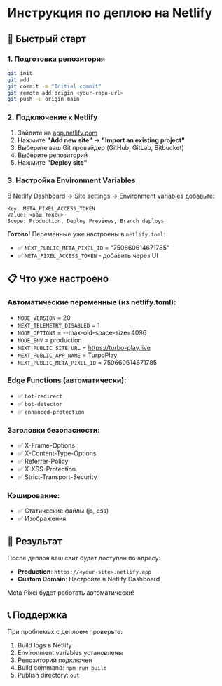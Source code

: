 # Инструкция по деплою на Netlify

## 🚀 Быстрый старт

### 1. Подготовка репозитория

```bash
git init
git add .
git commit -m "Initial commit"
git remote add origin <your-repo-url>
git push -u origin main
```

### 2. Подключение к Netlify

1. Зайдите на [app.netlify.com](https://app.netlify.com)
2. Нажмите **"Add new site"** → **"Import an existing project"**
3. Выберите ваш Git провайдер (GitHub, GitLab, Bitbucket)
4. Выберите репозиторий
5. Нажмите **"Deploy site"**

### 3. Настройка Environment Variables

В Netlify Dashboard → Site settings → Environment variables добавьте:

```
Key: META_PIXEL_ACCESS_TOKEN
Value: <ваш токен>
Scope: Production, Deploy Previews, Branch deploys
```

**Готово!** Переменные уже настроены в `netlify.toml`:
- ✅ `NEXT_PUBLIC_META_PIXEL_ID` = "750660614671785"
- ✅ `META_PIXEL_ACCESS_TOKEN` - добавить через UI

## 📋 Что уже настроено

### Автоматические переменные (из netlify.toml):
- `NODE_VERSION` = 20
- `NEXT_TELEMETRY_DISABLED` = 1
- `NODE_OPTIONS` = --max-old-space-size=4096
- `NODE_ENV` = production
- `NEXT_PUBLIC_SITE_URL` = https://turbo-play.live
- `NEXT_PUBLIC_APP_NAME` = TurpoPlay
- `NEXT_PUBLIC_META_PIXEL_ID` = 750660614671785

### Edge Functions (автоматически):
- ✅ `bot-redirect`
- ✅ `bot-detector`
- ✅ `enhanced-protection`

### Заголовки безопасности:
- ✅ X-Frame-Options
- ✅ X-Content-Type-Options
- ✅ Referrer-Policy
- ✅ X-XSS-Protection
- ✅ Strict-Transport-Security

### Кэширование:
- ✅ Статические файлы (js, css)
- ✅ Изображения

## 🎯 Результат

После деплоя ваш сайт будет доступен по адресу:
- **Production**: `https://<your-site>.netlify.app`
- **Custom Domain**: Настройте в Netlify Dashboard

Meta Pixel будет работать автоматически!

## 📞 Поддержка

При проблемах с деплоем проверьте:
1. Build logs в Netlify
2. Environment variables установлены
3. Репозиторий подключен
4. Build command: `npm run build`
5. Publish directory: `out`



